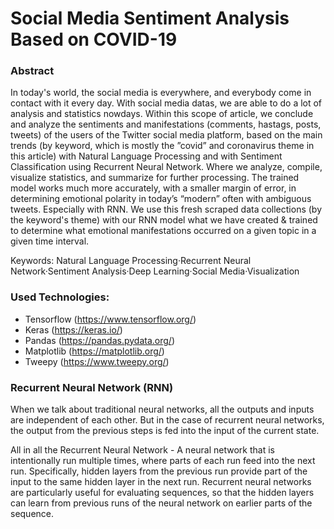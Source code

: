 # Social Media Sentiment Analysis Based on COVID-19

### Abstract

In today's world, the social media is everywhere, and everybody come in contact with it every day. With social media datas, we are able to do a lot of analysis and statistics nowdays. Within this scope of article, we conclude and analyze the sentiments and manifestations (comments, hastags, posts, tweets) of the users of the Twitter social media platform, based on the main trends (by keyword, which is mostly the ”covid” and coronavirus theme in this article) with Natural Language Processing and with Sentiment Classification using Recurrent Neural Network. Where we analyze, compile, visualize statistics, and summarize for further processing. The trained model works much more accurately, with a smaller margin of error, in determining emotional polarity in today’s “modern” often with ambiguous tweets. Especially with RNN. We use this fresh scraped data collections (by the keyword's theme) with our RNN model what we have created & trained to determine what emotional manifestations occurred on a given topic in a given time interval.

Keywords: Natural Language Processing·Recurrent Neural Network·Sentiment Analysis·Deep Learning·Social Media·Visualization

### Used Technologies:

- Tensorflow (https://www.tensorflow.org/)
- Keras (https://keras.io/)
- Pandas (https://pandas.pydata.org/)
- Matplotlib (https://matplotlib.org/)
- Tweepy (https://www.tweepy.org/)

### Recurrent Neural Network (RNN)

When we talk about traditional neural networks, all the outputs and inputs are independent of each other. But in the case of recurrent neural networks, the output from the previous steps is fed into the input of the current state.

All in all the Recurrent Neural Network - A neural network that is intentionally run multiple times, where parts of each run feed into the next run. Specifically, hidden layers from the previous run provide part of the input to the same hidden layer in the next run. Recurrent neural networks are particularly useful for evaluating sequences, so that the hidden layers can learn from previous runs of the neural network on earlier parts of the sequence.
